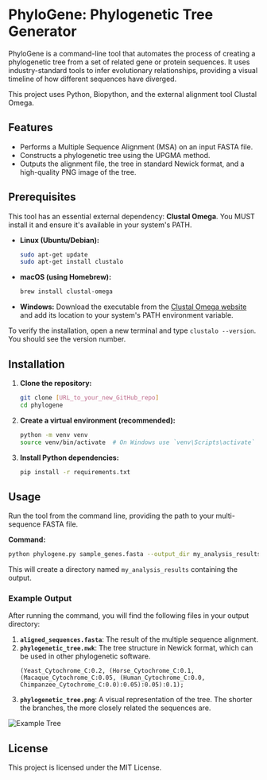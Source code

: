 # PhyloGene: Phylogenetic Tree Generator

PhyloGene is a command-line tool that automates the process of creating a phylogenetic tree from a set of related gene or protein sequences. It uses industry-standard tools to infer evolutionary relationships, providing a visual timeline of how different sequences have diverged.

This project uses Python, Biopython, and the external alignment tool Clustal Omega.

## Features

-   Performs a Multiple Sequence Alignment (MSA) on an input FASTA file.
-   Constructs a phylogenetic tree using the UPGMA method.
-   Outputs the alignment file, the tree in standard Newick format, and a high-quality PNG image of the tree.

## Prerequisites

This tool has an essential external dependency: **Clustal Omega**. You MUST install it and ensure it's available in your system's PATH.

-   **Linux (Ubuntu/Debian):**
    ```bash
    sudo apt-get update
    sudo apt-get install clustalo
    ```
-   **macOS (using Homebrew):**
    ```bash
    brew install clustal-omega
    ```
-   **Windows:** Download the executable from the [Clustal Omega website](http://www.clustal.org/omega/) and add its location to your system's PATH environment variable.

To verify the installation, open a new terminal and type `clustalo --version`. You should see the version number.

## Installation

1.  **Clone the repository:**
    ```bash
    git clone [URL_to_your_new_GitHub_repo]
    cd phylogene
    ```

2.  **Create a virtual environment (recommended):**
    ```bash
    python -m venv venv
    source venv/bin/activate  # On Windows use `venv\Scripts\activate`
    ```

3.  **Install Python dependencies:**
    ```bash
    pip install -r requirements.txt
    ```

## Usage

Run the tool from the command line, providing the path to your multi-sequence FASTA file.

**Command:**
```bash
python phylogene.py sample_genes.fasta --output_dir my_analysis_results
```

This will create a directory named `my_analysis_results` containing the output.

### Example Output

After running the command, you will find the following files in your output directory:

1.  **`aligned_sequences.fasta`**: The result of the multiple sequence alignment.
2.  **`phylogenetic_tree.nwk`**: The tree structure in Newick format, which can be used in other phylogenetic software.
    ```
    (Yeast_Cytochrome_C:0.2, (Horse_Cytochrome_C:0.1, (Macaque_Cytochrome_C:0.05, (Human_Cytochrome_C:0.0, Chimpanzee_Cytochrome_C:0.0):0.05):0.05):0.1);
    ```
3.  **`phylogenetic_tree.png`**: A visual representation of the tree. The shorter the branches, the more closely related the sequences are.

![Example Tree](https://i.imgur.com/a5zNcBm.png)

## License
This project is licensed under the MIT License.
